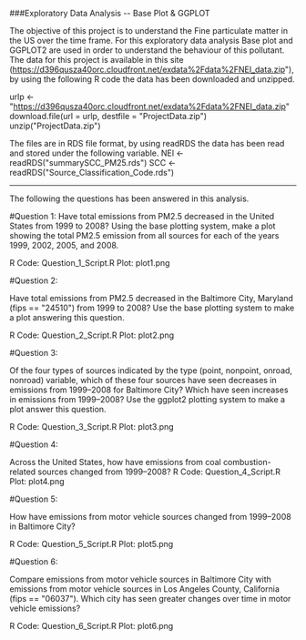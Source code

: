 ###Exploratory Data Analysis -- Base Plot & GGPLOT


The objective of this project is to understand the Fine particulate matter in the US over the time frame. For this exploratory data analysis Base plot and GGPLOT2 are used in order to understand the behaviour of this pollutant. 
The data for this project is available in this site (https://d396qusza40orc.cloudfront.net/exdata%2Fdata%2FNEI_data.zip"), by using the following R code the data has been downloaded and unzipped.


urlp <- "https://d396qusza40orc.cloudfront.net/exdata%2Fdata%2FNEI_data.zip"
download.file(url = urlp, destfile = "ProjectData.zip")
unzip("ProjectData.zip")	

The files are in RDS file format, by using readRDS the data has been read and stored under the following variable.
NEI <- readRDS("summarySCC_PM25.rds")
SCC <- readRDS("Source_Classification_Code.rds")


--------------------------------------------------------------------------------------------------------------------------------


The following the questions has been answered in this analysis.

#Question 1:
Have total emissions from PM2.5 decreased in the United States from 1999 to 2008? Using the base plotting system, make a plot showing the total PM2.5 emission from all sources for each of the years 1999, 2002, 2005, and 2008.


R Code: Question_1_Script.R
Plot: plot1.png

#Question 2:

Have total emissions from PM2.5 decreased in the Baltimore City, Maryland (fips == "24510") from 1999 to 2008? Use the base plotting system to make a plot answering this question.

R Code: Question_2_Script.R
Plot: plot2.png

#Question 3:

Of the four types of sources indicated by the type (point, nonpoint, onroad, nonroad) variable, which of these four sources have seen decreases in emissions from 1999–2008 for Baltimore City? Which have seen increases in emissions from 1999–2008? Use the ggplot2 plotting system to make a plot answer this question.

R Code: Question_3_Script.R
Plot: plot3.png

#Question 4:

Across the United States, how have emissions from coal combustion-related sources changed from 1999–2008?
R Code: Question_4_Script.R
Plot: plot4.png

#Question 5:

How have emissions from motor vehicle sources changed from 1999–2008 in Baltimore City?

R Code: Question_5_Script.R
Plot: plot5.png

#Question 6:

Compare emissions from motor vehicle sources in Baltimore City with emissions from motor vehicle sources in Los Angeles County, California (fips == "06037"). Which city has seen greater changes over time in motor vehicle emissions?

R Code: Question_6_Script.R
Plot: plot6.png

